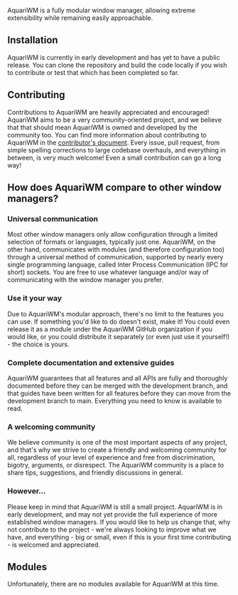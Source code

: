 <!-- This Source Code Form is subject to the terms of the Mozilla Public
   - License, v. 2.0. If a copy of the MPL was not distributed with this
   - file, You can obtain one at https://mozilla.org/MPL/2.0/. -->

AquariWM is a fully modular window manager, allowing extreme extensibility while remaining easily
approachable.

## Installation
AquariWM is currently in early development and has yet to have a public release.  You can clone the
repository and build the code locally if you wish to contribute or test that which has been
completed so far.


## Contributing
Contributions to AquariWM are heavily appreciated and encouraged!  AquariWM aims to be a very
community-oriented project, and we believe that that should mean AquariWM is owned and developed
by the community too.  You can find more information about contributing to AquariWM in the
[contributor's document](CONTRIBUTING.md).  Every issue, pull request, from simple spelling
corrections to large codebase overhauls, and everything in between, is very much welcome!  Even a
small contribution can go a long way!


## How does AquariWM compare to other window managers?

### Universal communication
Most other window managers only allow configuration through a limited selection of formats or
languages, typically just one.  AquariWM, on the other hand, communicates with modules (and
therefore configuration too) through a universal method of communication, supported by nearly every
single programming language, called Inter Process Communication (IPC for short) sockets.  You are
free to use whatever language and/or way of communicating with the window manager you prefer.

### Use it your way
Due to AquariWM's modular approach, there's no limit to the features you can use.  If something
you'd like to do doesn't exist, make it!  You could even release it as a module under the AquariWM
GitHub organization if you would like, or you could distribute it separately (or even just use it
yourself!) - the choice is yours.

### Complete documentation and extensive guides
AquariWM guarantees that all features and all APIs are fully and thoroughly documented before they
can be merged with the development branch, and that guides have been written for all features
before they can move from the development branch to main.  Everything you need to know is available
to read.

### A welcoming community
We believe community is one of the most important aspects of any project, and that's why we strive
to create a friendly and welcoming community for all, regardless of your level of experience and
free from discrimination, bigotry, arguments, or disrespect.  The AquariWM community is a place to
share tips, suggestions, and friendly discussions in general.

### However...
Please keep in mind that AquariWM is still a small project.  AquariWM is in early development, and
may not yet provide the full experience of more established window managers.  If you would like to
help us change that, why not contribute to the project - we're always looking to improve what we
have, and everything - big or small, even if this is your first time contributing - is welcomed and
appreciated.

## Modules
Unfortunately, there are no modules available for AquariWM at this time.
